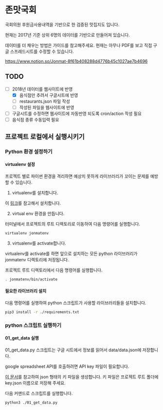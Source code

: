 # 존맛국회

국회의원 후원금사용내역을 기반으로 한 검증된 맛집지도 입니다.

현재는 2017년 기준 상위 6명의 데이터를 기반으로 만들어져 있습니다.

데이터를 더 채우는 방법은 가이드를 참고해주세요.
현재는 아무나 PDF를 보고 직접 구글 스프레드시트를 수정할 수 있습니다.

https://www.notion.so/Jonmat-8f61b408288d4776b45c1027ae7b4696

## TODO
- [ ] 2018년 데이터를 웹사이트에 반영
  - [x] 음식점만 추려서 구글시트에 반영
  - [ ] restaurants.json 파일 작성
  - [ ] 작성된 파일을 웹사이트에 반영
- [ ] 구글시트를 수정하면 웹사이트에 자동반영 되도록 cron/action 작성 필요
- [ ] 음식점 종류 수동입력 필요

## 프로젝트 로컬에서 실행시키기

### Python 환경 설정하기

#### virtualenv 설정

프로젝트 별로 파이썬 환경을 격리하면 예상치 못하게 라이브러리가 꼬이는 문제를 예방할 수 있습니다.

1. virtualenv를 설치합니다.

이 [링크](https://virtualenv.pypa.io/en/latest/)를 참고해서 설치합니다.

2. virtual env 환경을 만듭니다.

터미널에서 프로젝트의 루트 디렉토리로 이동하여 다음 명령어를 실행합니다.

```sh
virtualenv jonmatenv
```

3. virtualenv를 activate합니다.

virtualenv를 activate를 하면 앞으로 설치하는 모든 python 라이브러리가
jonmatenv 디렉토리에 저장됩니다.

프로젝트 루트 디렉토리에서 다음 명령어를 실행합니다.

```sh
. jonmatenv/bin/activate
```

#### 필요한 라이브러리 설치

다음 명령어를 실행하여 python 스크립트가 사용할 라이브러리들을 설치합니다.

```sh
pip3 install -r ./requirements.txt
```

### python 스크립트 실행하기

#### 01_get_data 실행

01_get_data.py 스크립트는 구글 시트에서 정보를 읽어서 data/data.json에 저장합니다.

google spreadsheet API를 호출하려면 API key 파일이 필요합니다.

[이 문서](https://developers.google.com/admin-sdk/directory/v1/guides/delegation#create_the_service_account_and_credentials)를 참고하여 json 형태의 키 파일을 생성합니다.
키 파일은 프로젝트 루트 폴더에 key.json 이름으로 저장해 주세요.

다음 커맨드로 스크립트를 실행합니다.

```sh
python3 ./01_get_data.py
```
